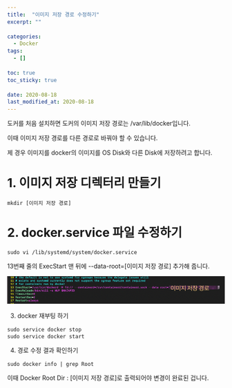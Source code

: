 ```yaml
---
title:  "이미지 저장 경로 수정하기" 
excerpt: ""

categories:
  - Docker
tags:
  - []

toc: true
toc_sticky: true
 
date: 2020-08-18
last_modified_at: 2020-08-18
---
```


도커를 처음 설치하면 도커의 이미지 저장 경로는 /var/lib/docker입니다.

이때 이미지 저장 경로를 다른 경로로 바꿔야 할 수 있습니다.

제 경우 이미지를 docker의 이미지를 OS Disk와 다른 Disk에 저장하려고 합니다.

# 1. 이미지 저장 디렉터리 만들기

```text
mkdir [이미지 저장 경로]
```

# 2. docker.service 파일 수정하기

```text
sudo vi /lib/systemd/system/docker.service
```

13번째 줄의 ExecStart 맨 뒤에 --data-root=[이미지 저장 경로] 추가해 줍니다.

![](../../assets/images/Docker-이미지-저장경로-수정하기/스크린샷_2022-08-18_오후_1.44.51.png)

3. docker 재부팅 하기

```text
sudo service docker stop
sudo service docker start
```

4. 경로 수정 결과 확인하기

```text
sudo docker info | grep Root
```

이때 Docker Root Dir : [이미지 저장 경로]로 출력되어야 변경이 완료된 겁니다.